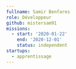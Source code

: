 ```yaml
---
fullname: Samir Benfares
role: Développeur
github: mistersam91
missions:
  - start: '2020-01-22'
    end: '2020-12-01'
    status: independent
startups:
  - apprentissage
---
```

